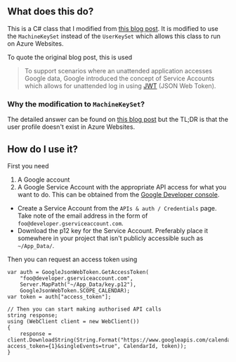 ## What does this do?
This is a C# class that I modified from [this blog post][1].
It is modified to use the `MachineKeySet` instead of the `UserKeySet`
which allows this class to run on Azure Websites.

To quote the original blog post, this is used
> To support scenarios where an unattended application accesses Google data,
Google introduced the concept of Service Accounts which allows for unattended
log in using [JWT][2] (JSON Web Token).

### Why the modification to `MachineKeySet`?
The detailed answer can be found on [this blog post][3] but the TL;DR is that
the user profile doesn't exist in Azure Websites.

## How do I use it?
First you need
1. A Google account
2. A Google Service Account with the appropriate API access for what you want
to do. This can be obtained from the [Google Developer console][4].
  * Create a Service Account from the `APIs & auth / Credentials` page. Take note
   of the email address in the form of `foo@developer.gserviceaccount.com`.
  * Download the p12 key for the Service Account. Preferably place it somewhere
   in your project that isn't publicly accessible such as `~/App_Data/`.

Then you can request an access token using
```
var auth = GoogleJsonWebToken.GetAccessToken(
    "foo@developer.gserviceaccount.com",
    Server.MapPath("~/App_Data/key.p12"),
    GoogleJsonWebToken.SCOPE_CALENDAR);
var token = auth["access_token"];

// Then you can start making authorised API calls
string response;
using (WebClient client = new WebClient())
{
    response = client.DownloadString(String.Format("https://www.googleapis.com/calendar/v3/calendars/{0}/events?access_token={1}&singleEvents=true", CalendarId, token));
}
```
 
 [1]: https://zavitax.wordpress.com/2012/12/17/logging-in-with-google-service-account-in-c-jwt/
 [2]: http://tools.ietf.org/html/draft-ietf-oauth-json-web-token-05
 [3]: http://blog.tylerdoerksen.com/2013/08/23/pfx-certificate-files-and-windows-azure-websites/
 [4]: https://console.developers.google.com/